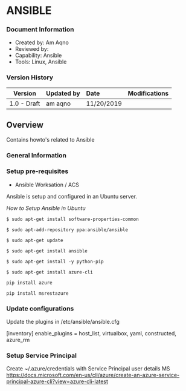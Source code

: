# ANSIBLE

### Document Information

- Created by: Am Aqno
- Reviewed by: 
- Capability: Ansible
- Tools: Linux, Ansible

### Version History

| Version | Updated by | Date | Modifications |
|-------|:-------------|:-----|:-----|
| 1.0 - Draft | am aqno | 11/20/2019 | |

## Overview

Contains howto's related to Ansible

### General Information


### Setup pre-requisites 
- Ansible Worksation / ACS

Ansible is setup and configured in an Ubuntu server.


*How to Setup Ansible in Ubuntu*
```
$ sudo apt-get install software-properties-common

$ sudo apt-add-repository ppa:ansible/ansible

$ sudo apt-get update

$ sudo apt-get install ansible

$ sudo apt-get install -y python-pip

$ sudo apt-get install azure-cli

pip install azure

pip install msrestazure

```
### Update configurations
Update the plugins in  /etc/ansible/ansible.cfg

[inventory]
enable_plugins = host_list, virtualbox, yaml, constructed, azure_rm

### Setup Service Principal
Create ~/.azure/credentials with Service Principal user details 
MS https://docs.microsoft.com/en-us/cli/azure/create-an-azure-service-principal-azure-cli?view=azure-cli-latest


